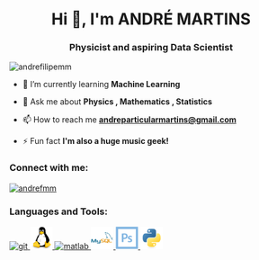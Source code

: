 <h1 align="center">Hi 👋, I'm ANDRÉ MARTINS</h1>
<h3 align="center">Physicist and aspiring Data Scientist</h3>

<p align="left"> <img src="https://komarev.com/ghpvc/?username=andrefilipemm&label=Profile%20views&color=0e75b6&style=flat" alt="andrefilipemm" /> </p>

- 🌱 I’m currently learning **Machine Learning**

- 💬 Ask me about **Physics , Mathematics , Statistics**

- 📫 How to reach me **andreparticularmartins@gmail.com**

- ⚡ Fun fact **I'm also a huge music geek!**

<h3 align="left">Connect with me:</h3>
<p align="left">
<a href="https://linkedin.com/in/andrefmm" target="blank"><img align="center" src="https://raw.githubusercontent.com/rahuldkjain/github-profile-readme-generator/master/src/images/icons/Social/linked-in-alt.svg" alt="andrefmm" height="30" width="40" /></a>
</p>

<h3 align="left">Languages and Tools:</h3>
<p align="left"> <a href="https://git-scm.com/" target="_blank" rel="noreferrer"> <img src="https://www.vectorlogo.zone/logos/git-scm/git-scm-icon.svg" alt="git" width="40" height="40"/> </a> <a href="https://www.linux.org/" target="_blank" rel="noreferrer"> <img src="https://raw.githubusercontent.com/devicons/devicon/master/icons/linux/linux-original.svg" alt="linux" width="40" height="40"/> </a> <a href="https://www.mathworks.com/" target="_blank" rel="noreferrer"> <img src="https://upload.wikimedia.org/wikipedia/commons/2/21/Matlab_Logo.png" alt="matlab" width="40" height="40"/> </a> <a href="https://www.mysql.com/" target="_blank" rel="noreferrer"> <img src="https://raw.githubusercontent.com/devicons/devicon/master/icons/mysql/mysql-original-wordmark.svg" alt="mysql" width="40" height="40"/> </a> <a href="https://www.photoshop.com/en" target="_blank" rel="noreferrer"> <img src="https://raw.githubusercontent.com/devicons/devicon/master/icons/photoshop/photoshop-line.svg" alt="photoshop" width="40" height="40"/> </a> <a href="https://www.python.org" target="_blank" rel="noreferrer"> <img src="https://raw.githubusercontent.com/devicons/devicon/master/icons/python/python-original.svg" alt="python" width="40" height="40"/> </a> </p>
